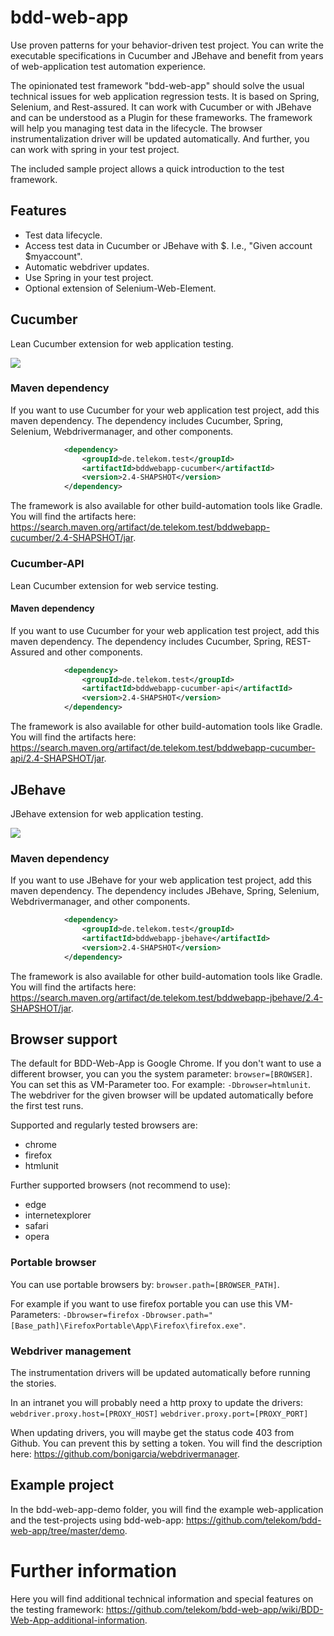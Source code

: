 # bdd-web-app

Use proven patterns for your behavior-driven test project. You can write the executable specifications in Cucumber and JBehave and benefit from years of web-application test automation experience.

The opinionated test framework "bdd-web-app" should solve the usual technical issues for web application regression tests.
It is based on Spring, Selenium, and Rest-assured. It can work with Cucumber or with JBehave and can be understood as a Plugin for these frameworks.
The framework will help you managing test data in the lifecycle. The browser instrumentalization driver will be updated automatically. And further, you can work with spring in your test project.

The included sample project allows a quick introduction to the test framework.

## Features

- Test data lifecycle.
- Access test data in Cucumber or JBehave with $. I.e., "Given account $myaccount".
- Automatic webdriver updates.
- Use Spring in your test project.
- Optional extension of Selenium-Web-Element.

## Cucumber 

Lean Cucumber extension for web application testing.

![](readme/cucumber_login_example.png)

### Maven dependency

If you want to use Cucumber for your web application test project, add this maven dependency. The dependency includes Cucumber, Spring, Selenium, Webdrivermanager, and other components.

```xml
            <dependency>
                <groupId>de.telekom.test</groupId>
                <artifactId>bddwebapp-cucumber</artifactId>
                <version>2.4-SHAPSHOT</version>
            </dependency>
```

The framework is also available for other build-automation tools like Gradle. You will find the artifacts here: https://search.maven.org/artifact/de.telekom.test/bddwebapp-cucumber/2.4-SHAPSHOT/jar.

### Cucumber-API

Lean Cucumber extension for web service testing.

#### Maven dependency

If you want to use Cucumber for your web application test project, add this maven dependency. The dependency includes Cucumber, Spring, REST-Assured and other components.

```xml
            <dependency>
                <groupId>de.telekom.test</groupId>
                <artifactId>bddwebapp-cucumber-api</artifactId>
                <version>2.4-SHAPSHOT</version>
            </dependency>
```

The framework is also available for other build-automation tools like Gradle. You will find the artifacts here: https://search.maven.org/artifact/de.telekom.test/bddwebapp-cucumber-api/2.4-SHAPSHOT/jar.

## JBehave

JBehave extension for web application testing.

![](readme/jbehave_login_example.png)

### Maven dependency

If you want to use JBehave for your web application test project, add this maven dependency. The dependency includes JBehave, Spring, Selenium, Webdrivermanager, and other components.

```xml
            <dependency>
                <groupId>de.telekom.test</groupId>
                <artifactId>bddwebapp-jbehave</artifactId>
                <version>2.4-SHAPSHOT</version>
            </dependency>
```

The framework is also available for other build-automation tools like Gradle. You will find the artifacts here: https://search.maven.org/artifact/de.telekom.test/bddwebapp-jbehave/2.4-SHAPSHOT/jar.

## Browser support

The default for BDD-Web-App is Google Chrome. If you don't want to use a different browser, you can you the system parameter: `browser=[BROWSER]`.
You can set this as VM-Parameter too. For example: `-Dbrowser=htmlunit`.
The webdriver for the given browser will be updated automatically before the first test runs.

Supported and regularly tested browsers are:
- chrome
- firefox
- htmlunit

Further supported browsers (not recommend to use):
- edge
- internetexplorer
- safari
- opera

### Portable browser

You can use portable browsers by: `browser.path=[BROWSER_PATH]`.

For example if you want to use firefox portable you can use this VM-Parameters: `-Dbrowser=firefox` `-Dbrowser.path="[Base_path]\FirefoxPortable\App\Firefox\firefox.exe"`.

### Webdriver management

The instrumentation drivers will be updated automatically before running the stories.

In an intranet you will probably need a http proxy to update the drivers: `webdriver.proxy.host=[PROXY_HOST]` `webdriver.proxy.port=[PROXY_PORT]`

When updating drivers, you will maybe get the status code 403 from Github. You can prevent this by setting a token. You will find the description here: https://github.com/bonigarcia/webdrivermanager.

## Example project

In the bdd-web-app-demo folder, you will find the example web-application and the test-projects using bdd-web-app:
https://github.com/telekom/bdd-web-app/tree/master/demo.

# Further information

Here you will find additional technical information and special features on the testing framework: https://github.com/telekom/bdd-web-app/wiki/BDD-Web-App-additional-information.